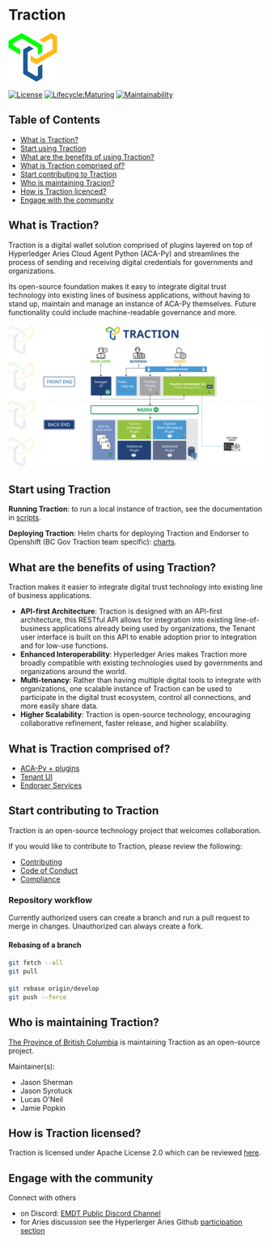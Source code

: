 # Traction 

![Traction Logo](./docs/assets/readme-logo.png)

[![License](https://img.shields.io/badge/License-Apache%202.0-blue.svg)](LICENSE) [![Lifecycle:Maturing](https://img.shields.io/badge/Lifecycle-Maturing-007EC6)](<Redirect-URL>) [![Maintainability](https://api.codeclimate.com/v1/badges/e6df50041dd4373c7e15/maintainability)](https://codeclimate.com/github/bcgov/traction/maintainability) 


## Table of Contents 

- [What is Traction?](#what-is-traction)
- [Start using Traction](#start-using-traction)
- [What are the benefits of using Traction?](#what-are-the-benefits-of-using-traction)
- [What is Traction comprised of?](#what-is-traction-comprised-of)
- [Start contributing to Traction](#start-contributing-to-traction)
- [Who is maintaining Tracion?](#who-is-maintaining-traction)
- [How is Traction licenced?](#how-is-traction-licensed)
- [Engage with the community](#engage-with-the-community)



## What is Traction? 

Traction is a digital wallet solution comprised of plugins layered on top of Hyperledger Aries Cloud Agent Python (ACA-Py) and streamlines the process of sending and receiving digital credentials for governments and organizations.  

Its open-source foundation makes it easy to integrate digital trust technology into existing lines of business applications, without having to stand up, maintain and manage an instance of ACA-Py themselves. Future functionality could include machine-readable governance and more. 

![Arch Diagram](./docs/assets/traction-flow-chart-1600x900-12162022-01.jpg)

## Start using Traction 

**Running Traction**: to run a local instance of traction, see the documentation in [scripts](./scripts/README.md). 

**Deploying Traction**: Helm charts for deploying Traction and Endorser to Openshift (BC Gov Traction team specific): [charts](./charts/README.md). 


## What are the benefits of using Traction? 

Traction makes it easier to integrate digital trust technology into existing line of business applications. 

- **API-first Architecture**: Traction is designed with an API-first architecture, this RESTful API allows for integration into existing line-of-business applications already being used by organizations, the Tenant user interface is built on this API to enable adoption prior to integration and for low-use functions. 
- **Enhanced Interoperability**: Hyperledger Aries makes Traction more broadly compatible with existing technologies used by governments and organizations around the world. 
- **Multi-tenancy**: Rather than having multiple digital tools to integrate with organizations, one scalable instance of Traction can be used to participate in the digital trust ecosystem, control all connections, and more easily share data. 
- **Higher Scalability**: Traction is open-source technology, encouraging collaborative refinement, faster release, and higher scalability. 


## What is Traction comprised of? 

- [ACA-Py + plugins](./plugins/README.md) 
- [Tenant UI](./services/tenant-ui/README.md) 
- [Endorser Services](./services/endorser/README.md) 


## Start contributing to Traction 

Traction is an open-source technology project that welcomes collaboration.  

If you would like to contribute to Traction, please review the following: 

- [Contributing](./CONTRIBUTING.md)  
- [Code of Conduct](./CODE_OF_CONDUCT.md) 
- [Compliance](./COMPLIANCE.yaml) 

### Repository workflow
Currently authorized users can create a branch and run a pull request to merge in changes. Unauthorized can always create a fork.


#### Rebasing of a branch
```bash
git fetch --all
git pull

git rebase origin/develop
git push --force
```

## Who is maintaining Traction? 
[The Province of British Columbia](https://github.com/bcgov/) is maintaining Traction as an open-source project.

Maintainer(s): 
- Jason Sherman
- Jason Syrotuck
- Lucas O'Neil
- Jamie Popkin

## How is Traction licensed? 

Traction is licensed under Apache License 2.0 which can be reviewed [here](./LICENSE). 


## Engage with the community 

Connect with others
- on Discord: [EMDT Public Discord Channel](https://discord.com/channels/766403442599657522/854432442382680104) 
- for Aries discussion see the Hyperlerger Aries Github [participation section](https://github.com/hyperledger/aries#project-participation)
